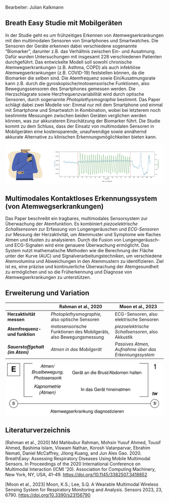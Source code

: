 Bearbeiter: Julian Kalkmann
## Breath Easy Studie mit Mobilgeräten
In der Studie geht es um frühzeitiges Erkennen von Atemwegserkrankungen mit den multimodalen Sensoren von Smartphones und Smartwatches. Die Sensoren der Geräte erkennen dabei verschiedene sogenannte “Biomarker”, darunter z.B. das Verhältnis zwischen Ein- und Ausatmung. Dafür wurden Untersuchungen mit insgesamt 228 verschiedenen Patienten durchgeführt. Das entwickelte Modell soll sowohl chronische Atemwegserkrankungen (z.B. Asthma, COPD) als auch infektiöse Atemwegserkrankungen (z.B. COVID-19) feststellen können, da die Biomarker die selben sind. Die Atemfrequenz sowie Ein/Ausatmungsrate kann z.B. durch die gyroskopische/motosensorische Funktionen, also Bewegungssensoren des Smartphones gemessen werden. Die Herzschlagrate sowie Herzfrequenzvariabilität wird durch optische Sensoren, durch sogenannte _Photoplethysmographie_ bestimmt. Das Paper schlägt dabei zwei Modelle vor: Einmal nur mit dem Smartphone und einmal mit Smartphone und Smartwatch in Kombination, wobei bei letzterem noch bestimmte Messungen zwischen beiden Geräten verglichen werden können, was zur akkurateren Einschätzung der Biomarker führt. Die Studie kommt zu dem Schluss, dass der Einsatz von multimodalen Sensoren in Mobilgeräten eine kostensparende, unaufwendige sowie annähernd akkurate Alternative zu klinischen Erkennungsmöglichkeiten bieten kann.

![BreathEasy Bilder](img/Pasted_image.png)
## Multimodales Kontaktloses Erkennungssystem (von Atemwegserkrankungen)
Das Paper beschreibt ein tragbares, multimodales Sensorsystem zur Überwachung der Atemfunktion. Es kombiniert _piezoelektrische Schallsensoren_ zur Erfassung von Lungengeräuschen und _ECG-Sensoren_ zur Messung der Herzaktivität, um Atemmuster und Symptome wie flaches Atmen und Husten zu analysieren. Durch die Fusion von Lungengeräusch- und ECG-Signalen wird eine genauere Überwachung ermöglicht. Das System nutzt mathematische Methoden wie die Berechnung der Fläche unter der Kurve (AUC) und Signalverarbeitungstechniken, um verschiedene Atemvolumina und Abweichungen in den Atemmustern zu identifizieren. Ziel ist es, eine präzise und kontinuierliche Überwachung der Atemgesundheit zu ermöglichen und so die Früherkennung und Diagnose von Atemwegserkrankungen zu unterstützen.

## Erweiterung und Variation

|                                  | **Rahman et al., 2020**                                           | **Moon et al., 2023**                                |
| -------------------------------- | ----------------------------------------------------------------- | ---------------------------------------------------- |
| **Herzaktivität messen**         | _Photoplethysmographie,_ also optische Sensoren                   | ECG-Sensoren, also elektrische Sensoren              |
| **Atemfrequenz- und funktion**   | motosensorische Funktionen des Mobilgeräts, also Bewegungsmessung | _piezoelektrische Schallsensoren_, also Akkustik     |
| ***Sauerstoffgehalt (im Atem)*** | *Atmen in das Mobilgerät*                                         | *Passives Atmen, Aufnahme über das Erkennungssystem* |

![Neues Care Modell](img/SecondPaper_Illustration.png)
## Literaturverzeichnis
\[Rahman et al., 2020\] Md Mahbubur Rahman, Mohsin Yusuf Ahmed, Tousif Ahmed, Bashima Islam, Viswam Nathan, Korosh Vatanparvar, Ebrahim Nemati, Daniel McCaffrey, Jilong Kuang, and Jun Alex Gao. 2020. BreathEasy: Assessing Respiratory Diseases Using Mobile Multimodal Sensors. In Proceedings of the 2020 International Conference on Multimodal Interaction (ICMI '20). Association for Computing Machinery, New York, NY, USA, 41–49. https://doi.org/10.1145/3382507.3418852

\[Moon et al., 2023\] Moon, K.S.; Lee, S.Q. A Wearable Multimodal Wireless Sensing System for Respiratory Monitoring and Analysis. Sensors 2023, 23, 6790. https://doi.org/10.3390/s23156790



 
